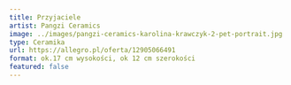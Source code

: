 ```yaml
---
title: Przyjaciele
artist: Pangzi Ceramics
image: ../images/pangzi-ceramics-karolina-krawczyk-2-pet-portrait.jpg
type: Ceramika
url: https://allegro.pl/oferta/12905066491
format: ok.17 cm wysokości, ok 12 cm szerokości
featured: false
---
```

